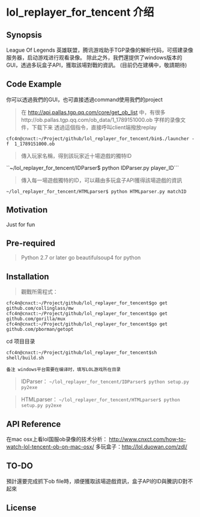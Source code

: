 # lol_replayer_for_tencent 介绍

## Synopsis

League Of Legends 英雄联盟，腾讯游戏助手TGP录像的解析代码，可搭建录像服务器，启动游戏进行观看录像。
除此之外，我們還提供了windows版本的GUI，透過多玩盒子API，獲取該場對戰的資訊。
(目前仍在建構中，敬請期待)

## Code Example

你可以透過我們的GUI，也可直接透過command使用我們的project

>在 http://api.pallas.tgp.qq.com/core/get_ob_list 中，有很多http://ob.pallas.tgp.qq.com/ob_data/1_1789151000.ob 字样的录像文件，下载下来
>透過這個指令，直接呼叫client端撥放replay

``cfc4n@cnxct:~/Project/github/lol_replayer_for_tencent/bin$./launcher -f  1_1789151000.ob``

>傳入玩家名稱，得到該玩家近十場遊戲的獨特ID

``~/lol_replayer_for_tencent/IDParser$ python IDParser.py player_ID```

>傳入每一場遊戲獨特的ID，可以藉由多玩盒子API獲得該場遊戲的資訊

``~/lol_replayer_for_tencent/HTMLparser$ python HTMLparser.py matchID``

## Motivation

Just for fun
## Pre-required

> Python 2.7 or later
> go 
> beautifulsoup4 for python

## Installation

> 觀戰所需程式：

``cfc4n@cnxct:~/Project/github/lol_replayer_for_tencent$go get github.com/collinglass/mw
cfc4n@cnxct:~/Project/github/lol_replayer_for_tencent$go get github.com/gorilla/mux
cfc4n@cnxct:~/Project/github/lol_replayer_for_tencent$go get github.com/pborman/getopt``

cd 项目目录

``cfc4n@cnxct:~/Project/github/lol_replayer_for_tencent$sh shell/build.sh``

``备注 windows平台需要在编译时，填写LOL游戏所在目录``

> IDParser：
``~/lol_replayer_for_tencent/IDParser$ python setup.py py2exe``

> HTMLparser：
``~/lol_replayer_for_tencent/HTMLparser$ python setup.py py2exe``

## API Reference

在mac osx上看lol国服ob录像的技术分析： http://www.cnxct.com/how-to-watch-lol-tencent-ob-on-mac-osx/
多玩盒子：http://lol.duowan.com/zdl/

## TO-DO

預計還要完成抓下ob file時，順便獲取該場遊戲資訊，盒子API的ID與騰訊ID對不起來

## License


